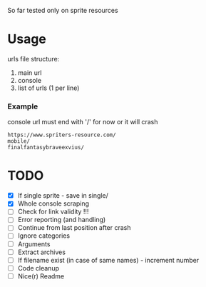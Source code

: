 So far tested only on sprite resources

# Usage
urls file structure:
1. main url
2. console
3. list of urls (1 per line)
### Example
console url must end with '/' for now or it will crash
```
https://www.spriters-resource.com/
mobile/
finalfantasybraveexvius/
```
# TODO
* [x] If single sprite - save in single/
* [x] Whole console scraping
* [ ] Check for link validity !!! 
* [ ] Error reporting (and handling)
* [ ] Continue from last position after crash
* [ ] Ignore categories
* [ ] Arguments
* [ ] Extract archives
* [ ] If filename exist (in case of same names) - increment number
* [ ] Code cleanup
* [ ] Nice(r) Readme
